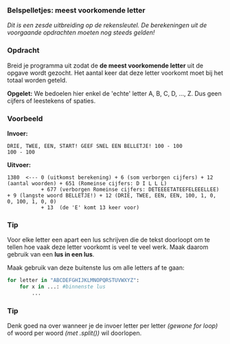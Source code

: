 ### Belspelletjes: meest voorkomende letter

*Dit is een zesde uitbreiding op de rekensleutel. De berekeningen uit de voorgaande opdrachten moeten nog steeds gelden!*

### Opdracht
Breid je programma uit zodat de **de meest voorkomende letter** uit de opgave wordt gezocht. Het aantal keer dat deze letter voorkomt moet bij het totaal worden geteld.

**Opgelet:** We bedoelen hier enkel de 'echte' letter A, B, C, D, ..., Z. Dus geen cijfers of leestekens of spaties.



### Voorbeeld

**Invoer:**

    DRIE, TWEE, EEN, START! GEEF SNEL EEN BELLETJE! 100 - 100
    100 - 100

**Uitvoer:**

    1380  <--- 0 (uitkomst berekening) + 6 (som verborgen cijfers) + 12 (aantal woorden) + 651 (Romeinse cijfers: D I L L L) 
               + 677 (verborgen Romeinse cijfers: DETEEEETATEEFELEEELLEE) + 9 (langste woord BELLETJE!) + 12 (DRIE, TWEE, EEN, EEN, 100, 1, 0, 0, 100, 1, 0, 0)
               + 13  (de 'E' komt 13 keer voor)

### Tip
Voor elke letter een apart een lus schrijven die de tekst doorloopt om te tellen hoe vaak deze letter voorkomt is veel te veel werk. Maak daarom gebruik van een **lus in een lus**.

Maak gebruik van deze buitenste lus om alle letters af te gaan:
```python
for letter in "ABCDEFGHIJKLMNOPQRSTUVWXYZ":
    for x in ...: #binnenste lus
        ...

```

### Tip
Denk goed na over wanneer je de invoer letter per letter *(gewone for loop)* of woord per woord *(met .split())* wil doorlopen.
